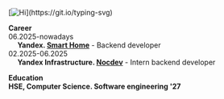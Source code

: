 [![Hi](https://readme-typing-svg.herokuapp.com?font=Fira+Code&weight=700&size=22&duration=1000&color=4761F7&background=2771FF1B&vCenter=true&multiline=true&repeat=false&width=435&height=70&lines=fmt.Println(%22hi!%22);defer+fmt.Println(%22bye!%22))](https://git.io/typing-svg)

**Career** \
06.2025-nowadays \
&emsp; **Yandex. [Smart Home](https://alice.yandex.ru/smart-home)** - Backend developer \
02.2025-06.2025 \
&emsp; **Yandex Infrastructure. [Nocdev](https://infra.yandex.ru/nocdev/)** - Intern backend developer

**Education** \
**HSE, Computer Science. Software engineering '27**
